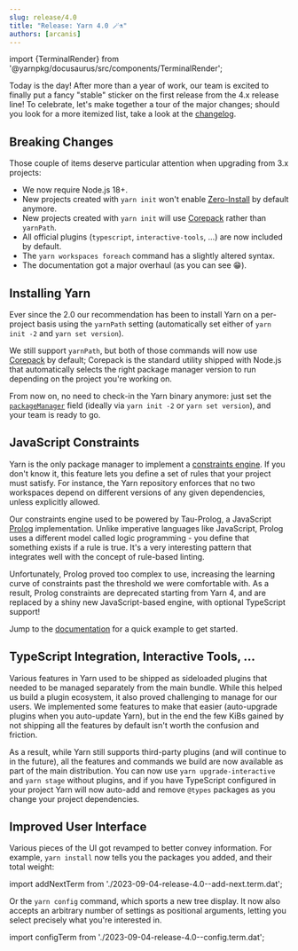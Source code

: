 ```yaml
---
slug: release/4.0
title: "Release: Yarn 4.0 🪄⚗️"
authors: [arcanis]
---
```


import {TerminalRender} from '@yarnpkg/docusaurus/src/components/TerminalRender';

Today is the day! After more than a year of work, our team is excited to finally put a fancy "stable" sticker on the first release from the 4.x release line! To celebrate, let's make together a tour of the major changes; should you look for a more itemized list, take a look at the [changelog](/advanced/changelog#400).

## Breaking Changes

Those couple of items deserve particular attention when upgrading from 3.x projects:

- We now require Node.js 18+.
- New projects created with `yarn init` won't enable [Zero-Install](http://localhost:3000/features/caching#zero-installs) by default anymore.
- New projects created with `yarn init` will use [Corepack](https://nodejs.org/api/corepack.html) rather than `yarnPath`.
- All official plugins (`typescript`, `interactive-tools`, ...) are now included by default.
- The `yarn workspaces foreach` command has a slightly altered syntax.
- The documentation got a major overhaul (as you can see 😁).

## Installing Yarn

Ever since the 2.0 our recommendation has been to install Yarn on a per-project basis using the `yarnPath` setting (automatically set either of `yarn init -2` and `yarn set version`).

We still support `yarnPath`, but both of those commands will now use [Corepack](https://nodejs.org/api/corepack.html) by default; Corepack is the standard utility shipped with Node.js that automatically selects the right package manager version to run depending on the project you're working on.

From now on, no need to check-in the Yarn binary anymore: just set the [`packageManager`](https://nodejs.org/api/packages.html#packagemanager) field (ideally via `yarn init -2` or `yarn set version`), and your team is ready to go.

## JavaScript Constraints

Yarn is the only package manager to implement a [constraints engine](http://localhost:3000/features/constraints). If you don't know it, this feature lets you define a set of rules that your project must satisfy. For instance, the Yarn repository enforces that no two workspaces depend on different versions of any given dependencies, unless explicitly allowed.

Our constraints engine used to be powered by Tau-Prolog, a JavaScript [Prolog](https://en.wikipedia.org/wiki/Prolog#Rules_and_facts) implementation. Unlike imperative languages like JavaScript, Prolog uses a different model called logic programming - you define that something exists if a rule is true. It's a very interesting pattern that integrates well with the concept of rule-based linting.

Unfortunately, Prolog proved too complex to use, increasing the learning curve of constraints past the threshold we were comfortable with. As a result, Prolog constraints are deprecated starting from Yarn 4, and are replaced by a shiny new JavaScript-based engine, with optional TypeScript support!

Jump to the [documentation](/features/constraints#putting-it-all-together) for a quick example to get started.

## TypeScript Integration, Interactive Tools, ... 

Various features in Yarn used to be shipped as sideloaded plugins that needed to be managed separately from the main bundle. While this helped us build a plugin ecosystem, it also proved challenging to manage for our users. We implemented some features to make that easier (auto-upgrade plugins when you auto-update Yarn), but in the end the few KiBs gained by not shipping all the features by default isn't worth the confusion and friction.

As a result, while Yarn still supports third-party plugins (and will continue to in the future), all the features and commands we build are now available as part of the main distribution. You can now use `yarn upgrade-interactive` and `yarn stage` without plugins, and if you have TypeScript configured in your project Yarn will now auto-add and remove `@types` packages as you change your project dependencies.

## Improved User Interface

Various pieces of the UI got revamped to better convey information. For example, `yarn install` now tells you the packages you added, and their total weight:

import addNextTerm from './2023-09-04-release-4.0--add-next.term.dat';

<TerminalRender content={addNextTerm}/>

Or the `yarn config` command, which sports a new tree display. It now also accepts an arbitrary number of settings as positional arguments, letting you select precisely what you're interested in.

import configTerm from './2023-09-04-release-4.0--config.term.dat';

<TerminalRender content={configTerm}/>
